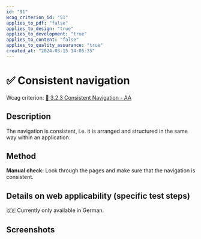 ```yaml
---
id: "91"
wcag_criterion_id: "51"
applies_to_pdf: "false"
applies_to_design: "true"
applies_to_development: "true"
applies_to_content: "false"
applies_to_quality_assurance: "true"
created_at: "2024-03-15 14:05:35"
---
```


# ✅ Consistent navigation

Wcag criterion: [📜 3.2.3 Consistent Navigation - AA](..)

## Description

The navigation is consistent, i.e. it is arranged and structured in the same way within an application.

## Method

**Manual check:** Look through the pages and make sure that the navigation is consistent.

## Details on web applicability (specific test steps)

🇩🇪 Currently only available in German.

## Screenshots

